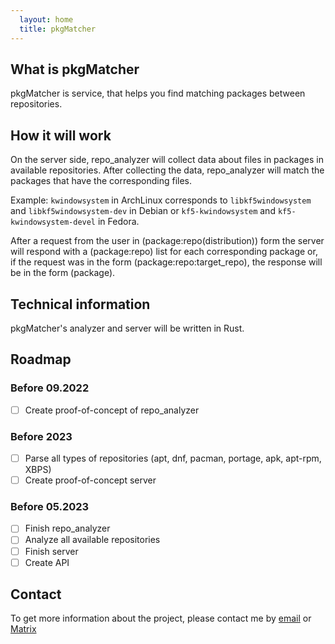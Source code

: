 ```yaml
---
  layout: home
  title: pkgMatcher
---
```

## What is pkgMatcher

pkgMatcher is service, that helps you find matching packages between repositories.

## How it will work

On the server side, repo_analyzer will collect data about files in packages in available repositories. After collecting the data, repo_analyzer will match the packages that have the corresponding files.

Example: `kwindowsystem` in ArchLinux corresponds to `libkf5windowsystem` and `libkf5windowsystem-dev` in Debian or `kf5-kwindowsystem` and `kf5-kwindowsystem-devel` in Fedora.

After a request from the user in (package:repo(distribution)) form the server will respond with a (package:repo) list for each corresponding package or, if the request was in the form (package:repo:target_repo), the response will be in the form (package).

## Technical information

pkgMatcher's analyzer and server will be written in Rust.

## Roadmap

### Before 09.2022

- [ ] Create proof-of-concept of repo_analyzer

### Before 2023

- [ ] Parse all types of repositories (apt, dnf, pacman, portage, apk, apt-rpm, XBPS)
- [ ] Create proof-of-concept server

### Before 05.2023

- [ ] Finish repo_analyzer
- [ ] Analyze all available repositories
- [ ] Finish server
- [ ] Create API

## Contact

To get more information about the project, please contact me by [email](mailto:ivabus@ivabus.dev) or [Matrix](https://matrix.to/#/@ivabus:matrix.org)
